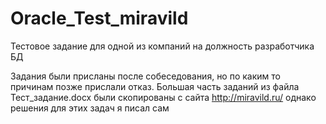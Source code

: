 # Oracle_Test_miravild
Тестовое задание для одной из компаний на должность разработчика БД

Задания были присланы после собеседования, но по каким то причинам позже прислали отказ. 
Большая часть заданий из файла Тест_задание.docx были скопированы с сайта http://miravild.ru/ однако решения для этих задач я писал сам
